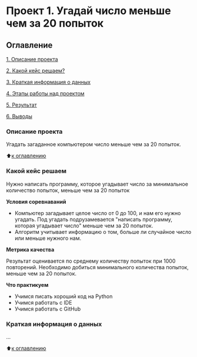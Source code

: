 # Проект 1. Угадай число меньше чем за 20 попыток

## Оглавление
[1. Описание проекта](https://github.com/Ter4ik/DS/tree/main/Project_1/README.md#Описание-проекта)

[2. Какой кейс решаем?](https://github.com/Ter4ik/DS/tree/main/Project_1README.md#Какой-кейс-решаем)

[3. Краткая информация о данных](https://github.com/Ter4ik/DS/tree/main/Project_1/README.md#Краткая-информация-о-данных)

[4. Этапы работы над проектом](https://github.com/Ter4ik/DS/tree/main/Project_1/README.md#Этапы-работы-над-проектом)

[5. Результат](https://github.com/Ter4ik/DS/tree/main/Project_1/README.md#Результат)

[6. Выводы](https://github.com/Ter4ik/DS/tree/main/Project_10/README.md#Выводы)

### Описание проекта
Угадать загаданное компьютером число меньше чем за 20 попыток.

:arrow_up:[к оглавлению](https://github.com/Ter4ik/DS/tree/main/Project_1/README.md#Оглавление)

### Какой кейс решаем
Нужно написать программу, которое угадывает число за минимальное количество попыток, меньше чем за 20 попыток

**Условия соревнаваний**
- Компьютер загадывает целое число от 0 до 100,  и нам его нужно угадать. Под угадать подрузамевается "написать программу, которая угадывает число" меньше чем за 20 попыток.
- Алгоритм учитывает информацию о том, больше ли случайное число или меньше нужного нам.

**Метрика качества**

Результат оценивается по среднему количеству попыток при 1000 повторений. Необходимо добиться минимального количества попыток, меньше чем за 20 попыток.

**Что практикуем**

- Учимся писать хороший код на Python
- Учимся работать с IDE
- Учимся работать с GitHub


### Краткая информация о данных
...

:arrow_up:[к оглавлению](https://github.com/Ter4ik/DS/tree/main/Project_1/README.md#Оглавление)

